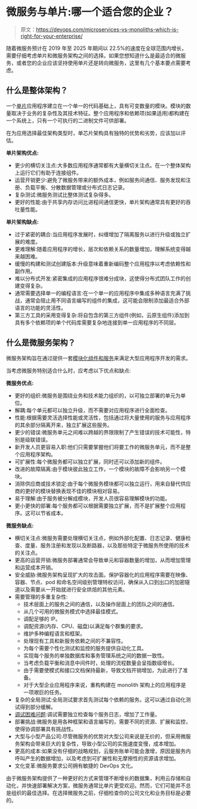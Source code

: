 # 微服务与单片:哪一个适合您的企业？

> 原文：<https://devops.com/microservices-vs-monoliths-which-is-right-for-your-enterprise/>

随着微服务预计在 2019 年至 2025 年期间以 22.5%的速度在全球范围内增长，需要仔细考虑单片和微服务架构之间的选择。如果您想知道什么是最适合的微服务，或者您的企业应该坚持使用单片还是转向微服务，这里有几个基本要点需要考虑。

## 什么是整体架构？

一个[单片](https://en.wikipedia.org/wiki/Monolithic_system)应用程序建立在一个单一的代码基础上，具有可变数量的模块。模块的数量取决于业务的复杂性及其技术特征。整个应用程序和依赖项(如果适用)都构建在一个系统上，只有一个可执行的二进制文件可供部署。

在为应用选择最佳架构类型时，单芯片架构具有独特的优势和劣势，应该加以评估。

**单片架构优点:**

*   更少的横切关注点:大多数应用程序通常都有大量横切关注点。在一个整体架构上运行它们有助于连接组件。
*   运营开销更少:避免了微服务带来的额外成本，例如服务间通信、服务发现和注册、负载平衡、分散数据管理或分布式日志记录。
*   复杂测试:微服务测试比整体测试复杂得多。
*   更好的性能:由于共享内存访问比进程间通信更快，单片架构通常具有更好的吞吐量性能。

**单片架构缺点:**

*   过于紧密的耦合:当应用程序发展时，纠缠增加了隔离服务以进行升级或独立扩展的难度。
*   更难理解:随着应用程序的增长，层次和依赖关系的数量增加，理解系统变得越来越困难。
*   缓慢的构建和测试创建版本:升级意味着重新编码整个应用程序以考虑依赖性和副作用。
*   难以分布式开发:紧密集成的应用程序很难分成块，这使得分布式团队工作的创建变得复杂。
*   通常需要选择单一的编程语言:在一个单一的应用程序中集成多种语言充满了挑战，通常会阻止用不同语言编写的组件的集成，这可能会限制添加最适合外部语言的功能的灵活性。
*   第三方工具的采用变得复杂:将自包含的第三方组件(例如，云原生组件)添加到具有多个依赖项的单个代码库需要复杂地连接到单一应用程序的不同层。

## 什么是微服务架构？

微服务架构旨在通过提供一套[模块化组件和服务](https://en.wikipedia.org/wiki/Microservices)来满足大型应用程序开发的需求。

当考虑微服务特别适合什么时，应考虑以下优点和缺点:

**微服务优点:**

*   更好的组织:微服务是围绕业务和技术能力组织的，以可独立部署的单元为单位。
*   解耦:每个单元都可以独立升级，而不需要对应用程序进行全面检查。
*   性能:根据需要灵活选择性能或灵活性，包括通过将大量使用的服务与应用程序的其余部分隔离开来，独立扩展这些服务。
*   更少的错误:微服务单元之间难以跨越的界限限制了产生错误的技术可能性，特别是级联错误。
*   新开发人员更容易入职:他们只需要掌握他们将要工作的微服务单元，而不是整个应用程序架构。
*   可扩展性:每个微服务都可以独立扩展，同时还可以添加新的组件。
*   改进的故障隔离:由于模块彼此独立工作，一个模块的故障不会影响另一个模块。
*   消除供应商或技术锁定:由于每个微服务模块都可以独立运行，用来自替代供应商的更好的模块替换表现不佳的模块相对容易。
*   易于理解:由于服务被分解成模块，开发人员很容易理解模块的功能。
*   更小更快的部署:每个服务都可以根据需要独立扩展，而不是扩展整个应用程序。这可以节省成本。

**微服务缺点:**

*   横切关注点:微服务需要处理横切关注点，例如外部化配置、日志记录、健康检查、度量、服务注册和发现以及断路器，以及那些特定于微服务所使用的技术的关注点。
*   更高的运营开销:微服务部署通常会导致单元和容器数量的增加，从而增加管理和运营成本开销。
*   安全威胁:微服务架构呈现扩大的攻击面。保护容器化的应用程序需要在映像、容器、节点、pod 和命名空间级别管理特权访问，确保从入口到出口的加密隧道以及需要从一开始就进行安全烘焙的其他元素。
*   需要管理的多重复杂性:
    *   技术层面上的服务之间的通信，以及操作层面上的团队之间的通信。
    *   从几个可用的微服务模式中选择最佳模式。
    *   调配足够的 IP。
    *   调配资源(内存、CPU、磁盘)以满足每个群集的要求。
    *   维护多种编程语言和框架。
    *   处理现有工具和新服务依赖之间的不兼容性。
    *   为每个需要个性化测试和监控的服务提供自动化工具。
    *   实现每个服务的单独数据库和事务管理系统之间的数据一致性。
    *   当考虑负载平衡和消息中间件时，处理的流程数量会呈指数级增长。
    *   由于需要使模式和接口文档保持最新，导致文档开销增加，为此进行了准备。
    *   对于大型企业应用程序来说，重构构建在 monolith 架构上的应用程序是一项艰巨的任务。
*   复杂的全局测试:全局测试要求首先测试每个依赖的服务。这可以通过自动化测试得到部分缓解。
*   [调试困难问题](https://devops.com/observability-knowing-what-your-microservices-doing/):调试需要独立检查每个服务日志，增加了工作量。
*   部署挑战:微服务是用各种框架和语言编写的，需要不同的资源、扩展和监控，使得协调部署具有挑战性。
*   大型与小型产品公司:尽管微服务的优势对大型公司来说是无价的，但采用微服务架构会带来巨大的复杂性，导致小型公司的实施速度变慢，成本增加。
*   更高的成本:如果没有仔细的战略规划，云服务账单可能会激增，原因是服务内呼叫产生的数据增加，以及考虑到可扩展性和无摩擦性的资源请求增加。
*   文化变革:微服务要求公司拥有敏捷的 DevOps 文化。

由于微服务架构提供了一种更好的方式来管理不断增长的数据集，利用云存储和自动化，并快速部署解决方案，微服务通常比单片更受欢迎。然而，它们可能并不总是组织的最佳选择。在选择微服务之前，仔细检查你的公司文化和业务目标是必要的。